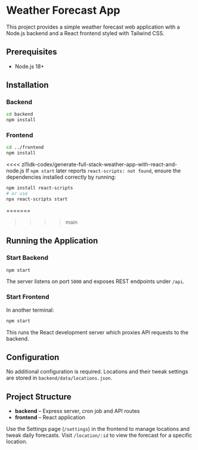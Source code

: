 # Weather Forecast App

This project provides a simple weather forecast web application with a Node.js backend and a React frontend styled with Tailwind CSS.

## Prerequisites
- Node.js 18+

## Installation

### Backend
```bash
cd backend
npm install
```

### Frontend
```bash
cd ../frontend
npm install
```

<<<< zl1idk-codex/generate-full-stack-weather-app-with-react-and-node.js
If `npm start` later reports `react-scripts: not found`, ensure the dependencies
installed correctly by running:
```bash
npm install react-scripts
# or use
npx react-scripts start
```

=======
>>>> main
## Running the Application

### Start Backend
```bash
npm start
```
The server listens on port `5000` and exposes REST endpoints under `/api`.

### Start Frontend
In another terminal:
```bash
npm start
```
This runs the React development server which proxies API requests to the backend.

## Configuration
No additional configuration is required. Locations and their tweak settings are stored in `backend/data/locations.json`.

## Project Structure
- **backend** – Express server, cron job and API routes
- **frontend** – React application

Use the Settings page (`/settings`) in the frontend to manage locations and tweak daily forecasts. Visit `/location/:id` to view the forecast for a specific location.
